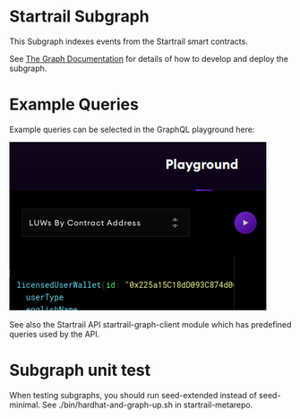 # Startrail Subgraph

This Subgraph indexes events from the Startrail smart contracts.

See [The Graph Documentation](https://thegraph.com/docs/quick-start) for details of how to develop and deploy the subgraph.

# Example Queries

Example queries can be selected in the GraphQL playground here:

![Subgraph examples dropdown](./subgraph.png)

See also the Startrail API startrail-graph-client module which has predefined queries used by the API.

# Subgraph unit test

When testing subgraphs, you should run seed-extended instead of seed-minimal. See ./bin/hardhat-and-graph-up.sh in startrail-metarepo.